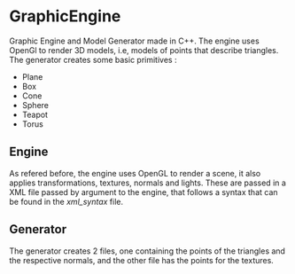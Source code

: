 # GraphicEngine

Graphic Engine and Model Generator made in C++. 
The engine uses OpenGl to render 3D models, i.e, models of points that describe triangles.
The generator creates some basic primitives :
- Plane
- Box
- Cone
- Sphere
- Teapot
- Torus

 ## Engine
 
 As refered before, the engine uses OpenGL to render a scene, it also applies transformations, textures, normals and lights. These are passed in a XML file passed by argument to the engine, that follows a syntax that can be found in the *xml_syntax* file.
 
 ## Generator
 
 The generator creates 2 files, one containing the points of the triangles and the respective normals, and the other file has the points for the textures.
 
 
